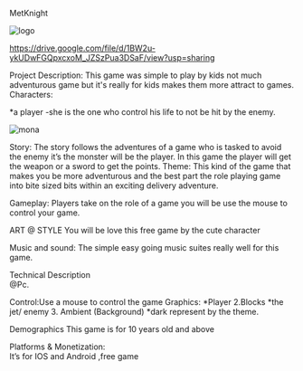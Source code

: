 


MetKnight

![logo](https://user-images.githubusercontent.com/73217815/96695452-41951200-13bc-11eb-9cf7-976d0d9beba4.png)


https://drive.google.com/file/d/1BW2u-ykUDwFGQpxcxoM_JZSzPua3DSaF/view?usp=sharing


Project Description: 
This game was simple to play by kids not much adventurous  game but it's really for kids makes them more attract to games.
Characters:


*a player -she is the one who control his life to not be hit by the enemy.

![mona](https://user-images.githubusercontent.com/73217815/96692409-96368e00-13b8-11eb-84df-0ef5378e29bd.png)


 
Story:
The story follows the adventures of a game who is tasked to avoid the enemy it’s  the monster will be the player. In this game the player will get the weapon or a sword to get the points.
Theme:
This kind of the game that makes you be more adventurous and the best part the role playing game into bite sized bits within an exciting delivery adventure.


Gameplay:
Players take on the role of a game you will be use the mouse to control your game.
 
ART @ STYLE
  You will be love this free game by the cute character 
 
Music and sound:
The simple easy going music suites really well for this game.
 
Technical Description	
@Pc. 

Control:Use a mouse to control the game
Graphics:
*Player
2.Blocks
*the jet/ enemy
3. Ambient (Background)
*dark represent by the theme.

Demographics 
This game is for 10 years old  and above

Platforms & Monetization:  
It’s for IOS and Android ,free game

